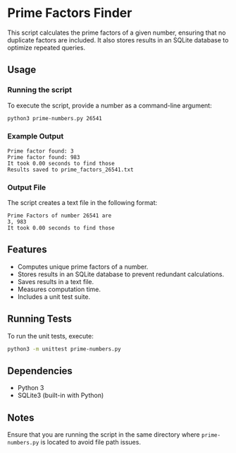 # Prime Factors Finder

This script calculates the prime factors of a given number, ensuring that no duplicate factors are included. It also stores results in an SQLite database to optimize repeated queries.

## Usage

### Running the script
To execute the script, provide a number as a command-line argument:
```sh
python3 prime-numbers.py 26541
```

### Example Output
```
Prime factor found: 3
Prime factor found: 983
It took 0.00 seconds to find those
Results saved to prime_factors_26541.txt
```

### Output File
The script creates a text file in the following format:
```
Prime Factors of number 26541 are
3, 983
It took 0.00 seconds to find those
```

## Features
- Computes unique prime factors of a number.
- Stores results in an SQLite database to prevent redundant calculations.
- Saves results in a text file.
- Measures computation time.
- Includes a unit test suite.

## Running Tests
To run the unit tests, execute:
```sh
python3 -m unittest prime-numbers.py
```

## Dependencies
- Python 3
- SQLite3 (built-in with Python)

## Notes
Ensure that you are running the script in the same directory where `prime-numbers.py` is located to avoid file path issues.